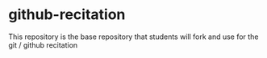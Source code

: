# github-recitation
This repository is the base repository that students will fork and use for the git / github recitation
